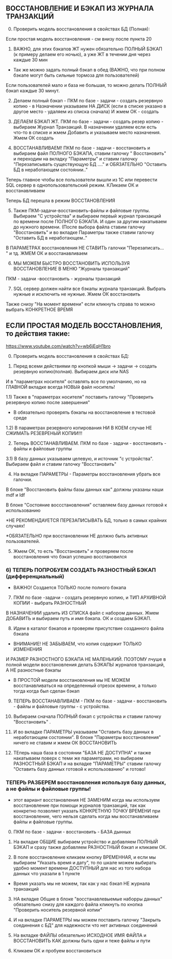  ## ВОССТАНОВЛЕНИЕ И БЭКАП ИЗ ЖУРНАЛА ТРАНЗАКЦИЙ
 
 0) Проверить модель восстановления в свойствах БД (Полная): 

 Если простая модель восстановления - см внизу после пункта 20

1) ВАЖНО, для этих бэкапов ЖТ нужен обязательно ПОЛНЫЙ БЭКАП (к примеру делаем его ночью), а уже ЖТ в течении дня через каждые 30 мин

* Так же можно задать полный бэкап в обед (ВАЖНО, что при полном бэкапе могут быть сильные тормоза для пользователей)

Если пользователей мало и база не большая, то можно делать ПОЛНЫЙ бэкап каждые 30 минут.

2) Делаем полный бэкап - ПКМ по базе - задачи - создать резервную копию - в Назначении указываем НА ДИСК (если в списке указано в другое место - удаляем из списка сначала) И жмем ОК - создать

3) ДЕЛАЕМ БЭКАП ЖТ. ПКМ по базе - задачи - создать резер копию - выбираем Журнал Транзакций. В назначении удаляем если есть что-то в списке и жмем Добавить и указываем место назначения. Жмем ОК создать

4) ВОССТАНАВЛИВАЕМ! ПКМ по базе - задачи - восстановить и выбираем файл ПОЛНОГО БЭКАПА, ставим галочку " Восстановить" и переходим на вкладку "Параметры" и ставим галочку "Перезаписывать существующую БД ...." и ОБЯЗАТЕЛЬНО "Оставить БД в неработающем состоянии.."

Теперь главное чтобы все пользователи вышли из 1С или перевести SQL сервер в однопользовательский режим. КЛикаем ОК и восстанавливаем

Теперь БД перешла в режим ВОССТАНОВЛЕНИЯ

5) Также ПКМ-задачи-восстановить-файлы и файловые группы. Выбираем "С устройства" и выбираем первый журнал транзакций по времени после ПОЛНОГО БЭКАПА. И один за другим накатываем до нужного времени. (После выбора файла ставим галочку "Восстановить" и во вкладке Параметры также ставим галочку "Оставить БД в неработающем.." 

В ПАРАМЕТРАХ восстановления НЕ СТАВИТЬ галочки "Перезаписать... " и тд. ЖМЕМ ОК и восстанавливаем

6) МЫ МОЖЕМ БЫСТРО ВОССТАНОВИТЬ ИСПОЛЬЗУЯ ВОССТАНОВЛЕНИЕ В МЕНЮ "Журналы транзакций"

ПКМ - задачи -восстановить - журналы транзакций

7) SQL сервер должен найти все бэкапы журнала транзакций. Выбрать нужные и исключить не нужные. Жмем ОК восстановить

Также снизу "На момент времени" если кликнуть справа то можно выбрать КОНКРЕТНОЕ ВРЕМЯ



## ЕСЛИ ПРОСТАЯ МОДЕЛЬ ВОССТАНОВЛЕНИЯ, то действия такие:

https://www.youtube.com/watch?v=wb6jEqH1bro

0) Проверить модель восстановления в свойствах БД:

1) Перед всеми действиями пр кнопкой мыши -> задачи -> создать резервную копию(полная). Выбираем диск или NAS

И в "параметрах носителя" оставлять все по умолчанию, но на ГЛАВНОЙ вкладке всегда НОВЫй файл носитель!

1.1) Также в "параметрах носителя" поставить галочку "Проверить резервную копию после завершения"

* B обязательно проверять бэкапы на восстановление в тестовой среде

1.2) В параметрах резервного копирования НИ В КОЕМ случае НЕ СЖИМАТЬ РЕЗЕВРЕНЫЙ КОПИИ!!!

2) Теперь ВОССТАНАВЛИВАЕМ. ПКМ по базе - задачи - восстановить - файлы и файловые группы

3.1) В базу данных указываем целевую, и источник "с устройства". Выбираем файл и ставим галочку "Восстановить"

4) На вкладке ПАРАМЕТРЫ - Параметры восстановления  убрать все галочки.

В блоке "Восстановить файлы базы данных как" должны указаны наши mdf и ldf

В блоке "Состояние воссстановления" оставляем базу данных готовой к использованию

*НЕ РЕКОМЕНДАУЕТСЯ ПЕРЕЗАПИСЫВАТЬ БД, только в самых крайних случаях!

*ОБЯЗАТЕЛЬНО при восстановлении НЕ должно быть активных пользователей.

5) Жмем ОК, то есть "Восстановить" и проверяем после восстановления что бэкап успешно восстановился

### 6) ТЕПЕРЬ ПОПРОБУЕМ СОЗДАТЬ РАЗНОСТНЫЙ БЭКАП (дифференциальный)

* ВАЖНО! Создается ТОЛЬКО после полного бэкапа

7) ПКМ по базе -задачи - создать резервную копию, и ТИП АРХИВНОЙ КОПИИ - выбрать РАЗНОСТНЫЙ

В НАЗНАЧЕНИИ удалить ИЗ СПИСКА файл с набором данных. Жмем ДОБАВИТЬ и выбираем путь и имя бэкапа. ОК и создаем БЭКАП.

8) Идем в каталог бэкапов и проверям присутствие созданного файла бэкапа

* ВНИМАНИЕ! НЕ ЗАБЫВАЕМ, что копия содержит ТОЛЬКО ИЗМЕНЕНИЯ

И РАЗМЕР РАЗНОСТНОГО БЭКАПА НЕ МАЛЕНЬКИЙ. ПОЭТОМУ лчуше в полной модели восстановления делать БЭКАПЫ журналов транзакций, А НЕ разностные бэкапы

* В ПРОСТОЙ модели восстановления мы НЕ МОЖЕМ восстанавливаться на определенный отрезок времени, а только тогда когда был сделан бэкап

9) ТЕПЕРЬ ВОССТАНАВЛИВАЕМ - ПКМ по базе - задачи - восстановить - файлы и файловые группы - с устройства. 

10) Выбираем сначала ПОЛНЫЙ бэкап с устройства и ставим галочку "Восстановить" .

11) И во вкладке ПАРАМЕТРЫ указываем "Оставить базу данных в неработающем состоянии". В блоке "Параметры восстановления" ничего не ставим и жмем ОК ВОССТАНОВИТЬ

12) ТЕперь наша база в состоянии "БАЗА НЕ ДОСТУПНА" и также накатываем поверх с теми же параметрами, но выбираем РАЗНОСТНЫЙ БЭКАП и на вкладке "ПАРАМЕТРЫ" ставим галочку "Оставить базу данных готовой к использованию" и готово!

### ТЕПЕРЬ РАЗБЕРЕМ восстановления используя базу данных, а не файлы и файловые группы!

* этот вариант восстановления НЕ ЗАМЕНИМ когда мы используем восстановление при помощи журналов транзакций, так как конкретно позволяет указать КОНКРЕТНУЮ ТОЧКУ ВРЕМЕНИ при восстановление, чего нельзя сделать когда мы восстанавливаем файлы и файловые группы.

0) ПКМ по базе - задачи - восстановить - БАЗА дынных

1) На вкладке ОБЩИЕ выбираем устройство и добавляем ПОЛНЫЙ БЭКАП и сразу также добавляем РАЗНОСТНЫЙ бэкап и кликаем ОК.

2) В поле восстановление кликаем кнопку ВРЕМЕННАЯ, и если мы выбираем "Указать время и дату", то по шкале можем выбирать удобно момент времени ДОСТУПНЫЙ для нас из того набора данных что указали в 1 пункте

* Время указать мы не можем, так как у нас бэкап НЕ журнала транзакций

3) НА вкладке Общие в блоке "восстанавлевыемые наборры данных" обязательно снизу для каждого файла кликнуть по кнопка "Проверить носитель резервной копии"

4) И на вкладке ПАРАМЕТРЫ мы можем поставить галочку "Закрыть соединения с БД" для надежности что нет активных соединений

5) На вкладке ФАЙЛЫ обязательно ИСХОДНОЕ ИМЯ ФАЙЛА и ВОССТАНОВИТЬ КАК должны быть одни и теже файлы и пути

6) Кликаем ОК и пробуем восстановиться





![]()
![]()
![]()
![]()
![]()
![]()
![]()
![]()
![]()
![]()
![]()
![]()
![]()
![]()
